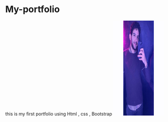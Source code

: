 # My-portfolio
this is my first  portfolio using Html , css , Bootstrap 
<img src="./images/bas.jpg" alt="Alt text" title="Optional title" height="300px" width="160px">
